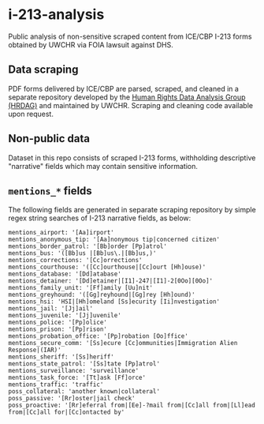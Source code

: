 #  i-213-analysis

Public analysis of non-sensitive scraped content from ICE/CBP I-213 forms obtained by UWCHR via FOIA lawsuit against DHS.

## Data scraping

PDF forms delivered by ICE/CBP are parsed, scraped, and cleaned in a separate repository developed by the [Human Rights Data Analysis Group (HRDAG)](https://github.com/HRDAG/) and maintained by UWCHR. Scraping and cleaning code available upon request.

## Non-public data

Dataset in this repo consists of scraped I-213 forms, withholding descriptive "narrative" fields which may contain sensitive information.

## `mentions_*` fields

The following fields are generated in separate scraping repository by simple regex string searches of I-213 narrative fields, as below:

```
mentions_airport: '[Aa]irport'
mentions_anonymous_tip: '[Aa]nonymous tip|concerned citizen'
mentions_border_patrol: '[Bb]order [Pp]atrol'
mentions_bus: '([Bb]us |[Bb]us\.|[Bb]us,)'
mentions_corrections: '[Cc]orrections'
mentions_courthouse: '([Cc]ourthouse|[Cc]ourt [Hh]ouse)'
mentions_database: '[Dd]atabase'
mentions_detainer: '[Dd]etainer|[I1]-247|[I1]-2[0Oo][0Oo]'
mentions_family_unit: '[Ff]amily [Uu]nit'
mentions_greyhound: '([Gg]reyhound|[Gg]rey [Hh]ound)'
mentions_hsi: 'HSI|[Hh]omeland [Ss]ecurity [Ii]nvestigation'
mentions_jail: '[Jj]ail'
mentions_juvenile: '[Jj]uvenile'
mentions_police: '[Pp]olice'
mentions_prison: '[Pp]rison'
mentions_probation_office: '[Pp]robation [Oo]ffice'
mentions_secure_comm: '[Ss]ecure [Cc]ommunities|Immigration Alien Response|(IAR)'
mentions_sheriff: '[Ss]heriff'
mentions_state_patrol: '[Ss]tate [Pp]atrol'
mentions_surveillance: 'surveillance'
mentions_task_force: '[Tt]ask [Ff]orce'
mentions_traffic: 'traffic'
poss_collateral: 'another known|collateral'
poss_passive: '[Rr]oster|jail check' 
poss_proactive: '[Rr]eferral from|[Ee]-?mail from|[Cc]all from|[Ll]ead from|[Cc]all for|[Cc]ontacted by'
```